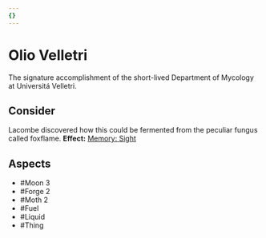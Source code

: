 ```yaml
---
{}
---
```

# Olio Velletri
The signature accomplishment of the short-lived Department of Mycology at Universitá Velletri.
## Consider
Lacombe discovered how this could be fermented from the peculiar fungus called foxflame. 
**Effect:** [Memory: Sight](https://uadaf.theevilroot.xyz/rowenarium/element/mem.sight)
## Aspects
- #Moon 3
- #Forge 2
- #Moth 2
- #Fuel
- #Liquid
 - #Thing
